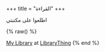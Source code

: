 +++
title = "القراءة"
+++

اطلعوا على مكتبتي

{% raw() %}
<div id="w5c391d23d61cdeb5dce7204ad839286e"></div><script type="text/javascript" charset="UTF-8" src="https://www.librarything.com/widget_get.php?userid=mos3abof&theID=w5c391d23d61cdeb5dce7204ad839286e"></script><noscript><a href="https://www.librarything.com/profile/mos3abof">My Library</a> at <a href="https://www.librarything.com">LibraryThing</a></noscript>
{% end %}
